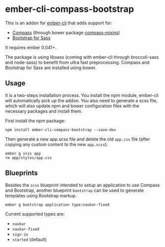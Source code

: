 ember-cli-compass-bootstrap
===========================

This is an addon for [ember-cli](http://iamstef.net/ember-cli/) that adds support for:

  * [Compass](http://compass-style.org) (through bower package [compass-mixins](https://github.com/Igosuki/compass-mixins))
  * [Bootstrap for Sass](http://getbootstrap.com)

It requires ember 0.041+.

The package is using libsass (coming with ember-cli through broccoli-sass and node-sass) to benefit from
ultra fast preprocessing. Compass and Bootstrap for Sass are installed using bower.

## Usage

It is a two-steps installation process. You install the npm module, ember-cli will automatically
pick up the addon. You also need to generate a scss file, which will also update npm and bower
configuration files with the necessary packages and install them.

First install the npm package:

```
npm install ember-cli-compass-bootstrap --save-dev
```

Then generate a new app.scss file and delete the old `app.css` file (after copying
any custom content to the new `app.scss`):

```
ember g scss app
rm app/styles/app.css
```

## Blueprints

Besides the `scss` blueprint intended to setup an application to use Compass and Bootstrap,
another blueprint `bootstrap` can be used to generate templates using Bootstrap markup.

```ember g bootstrap application type:navbar-fixed```

Current supported types are:

* `navbar`
* `navbar-fixed`
* `sign-in`
* `started` (default)
